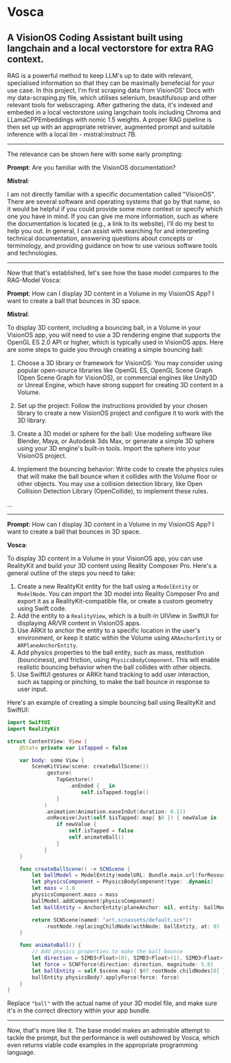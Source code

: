 # Vosca
A VisionOS Coding Assistant built using langchain and a local vectorstore for extra RAG context.
-----

RAG is a powerful method to keep LLM's up to date with relevant, specialised information so that they can be maximally benefecial for your use case. In this project, I'm first scraping data from VisionOS' Docs with my data-scraping.py file, which utilises selenium, beautifulsoup and other relevant tools for webscraping. After gathering the data, it's indexed and embeded in a local vectorstore using langchain tools including Chroma and LLamaCPPEmbeddings with nomic 1.5 weights. A proper RAG pipeline is then set up with an appropriate retriever, augmented prompt and suitable inference with a local llm - mistral:instruct 7B. 

-----

The relevance can be shown here with some early prompting:

**Prompt**: Are you familiar with the VisionOS documentation?

**Mistral**:

I am not directly familiar with a specific documentation called "VisionOS". There are several software and operating systems that go by that name, so it would be helpful if you could provide some more context or specify which one you have in mind. If you can give me more information, such as where the documentation is located (e.g., a link to its website), I'll do my best to help you out. In general, I can assist with searching for and interpreting technical documentation, answering questions about concepts or terminology, and providing guidance on how to use various software tools and technologies.

----

Now that that's established, let's see how the base model compares to the RAG-Model Vosca:

**Prompt**: How can I display 3D content in a Volume in my VisionOS App? I want to create a ball that bounces in 3D space.

**Mistral**:

 To display 3D content, including a bouncing ball, in a Volume in your VisionOS app, you will need to use a 3D rendering engine that supports the OpenGL ES 2.0 API or higher, which is typically used in VisionOS apps. Here are some steps to guide you through creating a simple bouncing ball:

1. Choose a 3D library or framework for VisionOS: You may consider using popular open-source libraries like OpenGL ES, OpenGL Scene Graph (Open Scene Graph for VisionOS), or commercial engines like Unity3D or Unreal Engine, which have strong support for creating 3D content in a Volume.

2. Set up the project: Follow the instructions provided by your chosen library to create a new VisionOS project and configure it to work with the 3D library.

3. Create a 3D model or sphere for the ball: Use modeling software like Blender, Maya, or Autodesk 3ds Max, or generate a simple 3D sphere using your 3D engine's built-in tools. Import the sphere into your VisionOS project.

4. Implement the bouncing behavior: Write code to create the physics rules that will make the ball bounce when it collides with the Volume floor or other objects. You may use a collision detection library, like Open Collision Detection Library (OpenCollide), to implement these rules.

...

----
**Prompt**: How can I display 3D content in a Volume in my VisionOS App? I want to create a ball that bounces in 3D space.

**Vosca**:

 To display 3D content in a Volume in your VisionOS app, you can use RealityKit and build your 3D content using Reality Composer Pro. Here's a general outline of the steps you need to take:

1. Create a new RealityKit entity for the ball using a `ModelEntity` or `ModelNode`. You can import the 3D model into Reality Composer Pro and export it as a RealityKit-compatible file, or create a custom geometry using Swift code.
2. Add the entity to a `RealityView`, which is a built-in UIView in SwiftUI for displaying AR/VR content in VisionOS apps.
3. Use ARKit to anchor the entity to a specific location in the user's environment, or keep it static within the Volume using `ARAnchorEntity` or `ARPlaneAnchorEntity`.
4. Add physics properties to the ball entity, such as mass, restitution (bounciness), and friction, using `PhysicsBodyComponent`. This will enable realistic bouncing behavior when the ball collides with other objects.
5. Use SwiftUI gestures or ARKit hand tracking to add user interaction, such as tapping or pinching, to make the ball bounce in response to user input.

Here's an example of creating a simple bouncing ball using RealityKit and SwiftUI:

```swift
import SwiftUI
import RealityKit

struct ContentView: View {
    @State private var isTapped = false

    var body: some View {
        SceneKitView(scene: createBallScene())
            .gesture(
                TapGesture()
                    .onEnded { _ in
                        self.isTapped.toggle()
                }
            )
            .animation(Animation.easeInOut(duration: 0.1))
            .onReceive(Just(self.$isTapped).map{ $0 }) { newValue in
                if newValue {
                    self.isTapped = false
                    self.animateBall()
                }
            }
    }

    func createBallScene() -> SCNScene {
        let ballModel = ModelEntity(modelURL: Bundle.main.url(forResource: "ball", withExtension: "usdz"))!
        let physicsComponent = PhysicsBodyComponent(type: .dynamic)
        let mass = 1.0
        physicsComponent.mass = mass
        ballModel.addComponent(physicsComponent)
        let ballEntity = AnchorEntity(planeAnchor: nil, entity: ballModel)

        return SCNScene(named: "art.scnassets/default.scn")!
            .rootNode.replacingChildNode(withNode: ballEntity, at: 0)
    }

    func animateBall() {
        // Add physics properties to make the ball bounce
        let direction = SIMD3<Float>(0), SIMD3<Float>(1), SIMD3<Float>(0)
        let force = SCNFforce(direction: direction, magnitude: 5.0)
        let ballEntity = self.$scene.map({ $0?.rootNode.childNodes[0] })!
        ballEntity.physicsBody?.applyForce(force: force)
    }
}
```

Replace `"ball"` with the actual name of your 3D model file, and make sure it's in the correct directory within your app bundle.

---

Now, that's more like it. The base model makes an admirable attempt to tackle the prompt, but the performance is well outshowed by Vosca, which even returns viable code examples in the appropriate programming language. 
